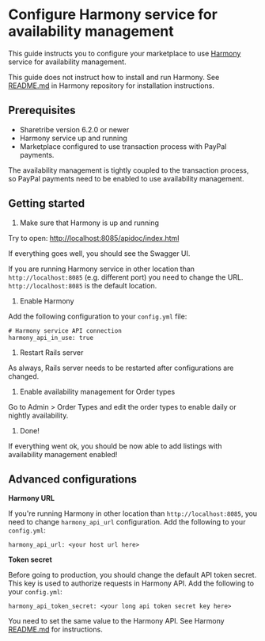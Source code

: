 # Configure Harmony service for availability management

This guide instructs you to configure your marketplace to use [Harmony](https://www.github.com/sharetribe/harmony) service for availability management.

This guide does not instruct how to install and run Harmony. See [README.md](https://github.com/sharetribe/harmony/blob/master/README.md) in Harmony repository for installation instructions.

## Prerequisites

- Sharetribe version 6.2.0 or newer
- Harmony service up and running
- Marketplace configured to use transaction process with PayPal payments.

The availability management is tightly coupled to the transaction process, so PayPal payments need to be enabled to use availability management.

## Getting started

1. Make sure that Harmony is up and running

Try to open: [http://localhost:8085/apidoc/index.html](http://localhost:8085/apidoc/index.html)

If everything goes well, you should see the Swagger UI.

If you are running Harmony service in other location than `http://localhost:8085` (e.g. different port) you need to change the URL. `http://localhost:8085` is the default location.

1. Enable Harmony

Add the following configuration to your `config.yml` file:

```
# Harmony service API connection
harmony_api_in_use: true
```

1. Restart Rails server

As always, Rails server needs to be restarted after configurations are changed.

1. Enable availability management for Order types

Go to Admin > Order Types and edit the order types to enable daily or nightly availability.

1. Done!

If everything went ok, you should be now able to add listings with availability management enabled!

## Advanced configurations

**Harmony URL**

If you're running Harmony in other location than `http://localhost:8085`, you need to change `harmony_api_url` configuration. Add the following to your `config.yml`:

```
harmony_api_url: <your host url here>
```

**Token secret**

Before going to production, you should change the default API token secret. This key is used to authorize requests in Harmony API. Add the following to your `config.yml`:

```
harmony_api_token_secret: <your long api token secret key here>
```

You need to set the same value to the Harmony API. See Harmony [README.md](https://www.github.com/sharetribe/harmony/blob/master/README.md) for instructions.
